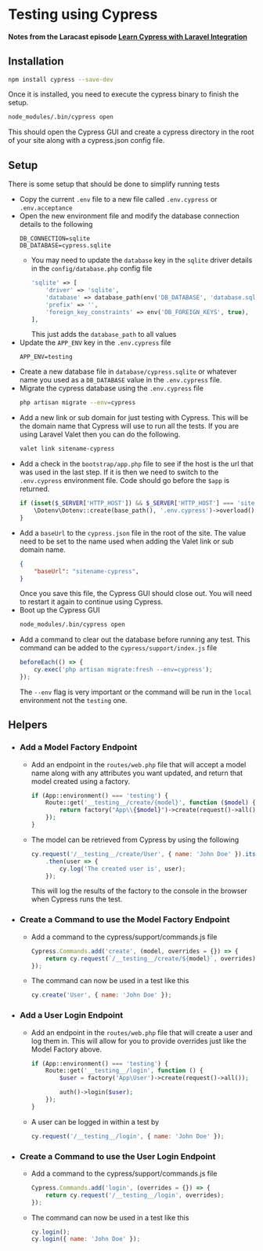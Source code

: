 # Testing using Cypress

#### Notes from the Laracast episode [Learn Cypress with Laravel Integration](https://laracasts.com/series/whatcha-working-on/episodes/39)

## Installation
```zsh
npm install cypress --save-dev
```
Once it is installed, you need to execute the cypress binary to finish the setup.

```zsh
node_modules/.bin/cypress open
```
This should open the Cypress GUI and create a cypress directory in the root of your site along with a cypress.json config file.
## Setup
There is some setup that should be done to simplify running tests
* Copy the current `.env` file to a new file called `.env.cypress` or `.env.acceptance`
* Open the new environment file and modify the database connection details to the following
    ```
    DB_CONNECTION=sqlite
    DB_DATABASE=cypress.sqlite
    ```
    * You may need to update the `database` key in the `sqlite` driver details in the `config/database.php` config file
        ```php
        'sqlite' => [
            'driver' => 'sqlite',
            'database' => database_path(env('DB_DATABASE', 'database.sqlite')),
            'prefix' => '',
            'foreign_key_constraints' => env('DB_FOREIGN_KEYS', true),
        ],
        ```
        This just adds the `database_path` to all values
* Update the `APP_ENV` key in the `.env.cypress` file
    ```
    APP_ENV=testing
    ```
* Create a new database file in `database/cypress.sqlite` or whatever name you used as a `DB_DATABASE` value in the `.env.cypress` file.
* Migrate the cypress database using the `.env.cypress` file
    ```zsh
    php artisan migrate --env=cypress
    ```
* Add a new link or sub domain for just testing with Cypress. This will be the domain name that Cypress will use to run all the tests. If you are using Laravel Valet then you can do the following. 
    ```zsh
    valet link sitename-cypress
    ```
* Add a check in the `bootstrap/app.php` file to see if the host is the url that was used in the last step. If it is then we need to switch to the `.env.cypress` environment file. Code should go before the `$app` is returned.
    ```php
    if (isset($_SERVER['HTTP_HOST']) && $_SERVER['HTTP_HOST'] === 'sitename-cypress.test') {
        \Dotenv\Dotenv::create(base_path(), '.env.cypress')->overload();
    }
    ```
* Add a `baseUrl` to the `cypress.json` file in the root of the site. The value need to be set to the name used when adding the Valet link or sub domain name.
    ```json
    {
        "baseUrl": "sitename-cypress",
    }
    ```
    Once you save this file, the Cypress GUI should close out. You will need to restart it again to continue using Cypress.
* Boot up the Cypress GUI
    ```zsh
    node_modules/.bin/cypress open
    ```
* Add a command to clear out the database before running any test. This command can be added to the c`ypress/support/index.js` file
    ```js
    beforeEach(() => {
        cy.exec('php artisan migrate:fresh --env=cypress');
    });
    ```
    The `--env` flag is very important or the command will be run in the `local` environment not the `testing` one.
## Helpers
* ### Add a Model Factory Endpoint
    * Add an endpoint in the `routes/web.php` file that will accept a model name along with any attributes you want updated, and return that model created using a factory.
        ```php
        if (App::environment() === 'testing') {
            Route::get('__testing__/create/{model}', function ($model) {
                return factory("App\\{$model}")->create(request()->all());
            });
        }
        ```
    * The model can be retrieved from Cypress by using the following
        ```js
        cy.request('/__testing__/create/User', { name: 'John Doe' }).its('body')
            .then(user => {
                cy.log('The created user is', user);
            });
        ```
        This will log the results of the factory to the console in the browser when Cypress runs the test.
* ### Create a Command to use the Model Factory Endpoint
    * Add a command to the cypress/support/commands.js file
        ```js
        Cypress.Commands.add('create', (model, overrides = {}) => {
            return cy.request(`/__testing__/create/${model}`, overrides).its('body')
        });
        ```
    * The command can now be used in a test like this
        ```js
        cy.create('User', { name: 'John Doe' });
        ```
* ### Add a User Login Endpoint
    * Add an endpoint in the `routes/web.php` file that will create a user and log them in. This will allow for you to provide overrides just like the Model Factory above.
        ```php
        if (App::environment() === 'testing') {
            Route::get('__testing__/login', function () {
                $user = factory('App\User')->create(request()->all());

                auth()->login($user);
            });
        }
        ```
    * A user can be logged in within a test by 
        ```js
        cy.request('/__testing__/login', { name: 'John Doe' });
        ```
* ### Create a Command to use the User Login Endpoint
    * Add a command to the cypress/support/commands.js file
        ```js
        Cypress.Commands.add('login', (overrides = {}) => {
            return cy.request('/__testing__/login', overrides);
        });
        ```
    * The command can now be used in a test like this
        ```js
        cy.login();
        cy.login({ name: 'John Doe' });
        ```
